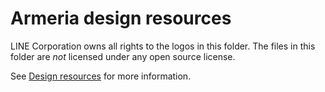 # Armeria design resources

LINE Corporation owns all rights to the logos in this folder.
The files in this folder are *not* licensed under any open source license.

See [Design resources](https://line.github.com/armeria/community/design-resources) for more information.
